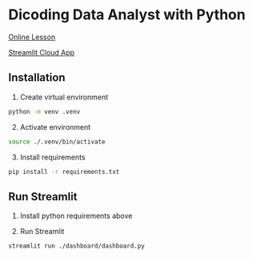 # Dicoding Data Analyst with Python

[Online Lesson](https://www.dicoding.com/academies/555)

[Streamlit Cloud App](https://dicoding-data-analys-submission-hame.streamlit.app/)

## Installation

1. Create virtual environment

```bash
python -m venv .venv
```

2. Activate environment

```bash
source ./.venv/bin/activate
```

3. Install requirements

```bash
pip install -r requirements.txt
```

## Run Streamlit

1. Install python requirements above

2. Run Streamlit

```bash
streamlit run ./dashboard/dashboard.py
```